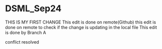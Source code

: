 # DSML_Sep24

THIS IS MY FIRST CHANGE 
This edit is done on remote(Github)
this edit is done on remote to check if the change is updating in the local file
This edit is done by Branch A

conflict resolved
